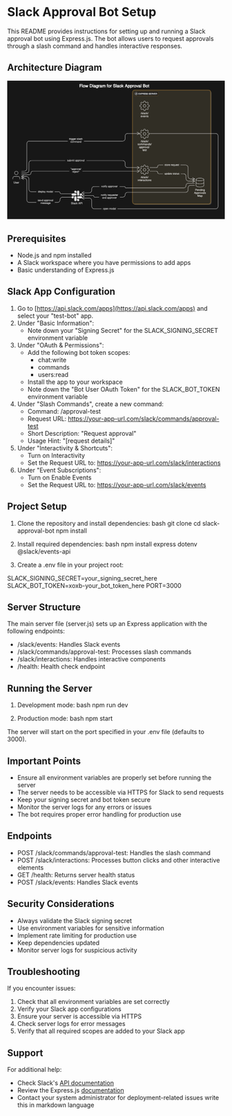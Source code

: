 # Slack Approval Bot Setup
This README provides instructions for setting up and running a Slack approval bot using Express.js. The bot allows users to request approvals through a slash command and handles interactive responses.
## Architecture Diagram
![alt text](./public/flow.png)
## Prerequisites
- Node.js and npm installed
- A Slack workspace where you have permissions to add apps
- Basic understanding of Express.js
## Slack App Configuration
1. Go to [https://api.slack.com/apps](https://api.slack.com/apps) and select your "test-bot" app.
2. Under "Basic Information":
   - Note down your "Signing Secret" for the SLACK_SIGNING_SECRET environment variable
3. Under "OAuth & Permissions":
   - Add the following bot token scopes:
     - chat:write
     - commands
     - users:read
   - Install the app to your workspace
   - Note down the "Bot User OAuth Token" for the SLACK_BOT_TOKEN environment variable
4. Under "Slash Commands", create a new command:
   - Command: /approval-test
   - Request URL: https://your-app-url.com/slack/commands/approval-test
   - Short Description: "Request approval"
   - Usage Hint: "[request details]"
5. Under "Interactivity & Shortcuts":
   - Turn on Interactivity
   - Set the Request URL to: https://your-app-url.com/slack/interactions
6. Under "Event Subscriptions":
   - Turn on Enable Events
   - Set the Request URL to: https://your-app-url.com/slack/events
## Project Setup
1. Clone the repository and install dependencies:
bash
git clone <repository-url>
cd slack-approval-bot
npm install

2. Install required dependencies:
bash
npm install express dotenv @slack/events-api

3. Create a .env file in your project root:

SLACK_SIGNING_SECRET=your_signing_secret_here
SLACK_BOT_TOKEN=xoxb-your_bot_token_here
PORT=3000

## Server Structure
The main server file (server.js) sets up an Express application with the following endpoints:
- /slack/events: Handles Slack events
- /slack/commands/approval-test: Processes slash commands
- /slack/interactions: Handles interactive components
- /health: Health check endpoint
## Running the Server
1. Development mode:
bash
npm run dev

2. Production mode:
bash
npm start

The server will start on the port specified in your .env file (defaults to 3000).
## Important Points
- Ensure all environment variables are properly set before running the server
- The server needs to be accessible via HTTPS for Slack to send requests
- Keep your signing secret and bot token secure
- Monitor the server logs for any errors or issues
- The bot requires proper error handling for production use
## Endpoints
- POST /slack/commands/approval-test: Handles the slash command
- POST /slack/interactions: Processes button clicks and other interactive elements
- GET /health: Returns server health status
- POST /slack/events: Handles Slack events
## Security Considerations
- Always validate the Slack signing secret
- Use environment variables for sensitive information
- Implement rate limiting for production use
- Keep dependencies updated
- Monitor server logs for suspicious activity
## Troubleshooting
If you encounter issues:
1. Check that all environment variables are set correctly
2. Verify your Slack app configurations
3. Ensure your server is accessible via HTTPS
4. Check server logs for error messages
5. Verify that all required scopes are added to your Slack app
## Support
For additional help:
- Check Slack's [API documentation](https://api.slack.com/docs)
- Review the Express.js [documentation](https://expressjs.com/)
- Contact your system administrator for deployment-related issues write this in markdown language